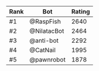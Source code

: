 Rank|Bot|Rating
---|---|---
#1|@RaspFish|2640
#2|@NilatacBot|2464
#3|@anti-bot|2292
#4|@CatNail|1995
#5|@pawnrobot|1878
